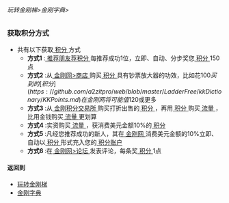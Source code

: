 ###### 玩转金刚梯>金刚字典>
### 获取积分方式

- 共有以下获取[ 积分 ](https://github.com/a2zitpro/web/blob/master/LadderFree/kkDictionary/KKPoints.md)方式
  - <strong>方式1 </strong>:[ 推荐朋友荐积分 ](https://github.com/a2zitpro/web/blob/master/LadderFree/kkDictionary/ShareKKToEarnKKPoints.md)每推荐成功1位，立即、自动、分步奖您[ 积分 ](https://github.com/a2zitpro/web/blob/master/LadderFree/kkDictionary/KKPoints.md)150点
  - <strong>方式2 </strong>:从[ 金刚网>商店 ](https://www.atozitpro.net/zh/shop/)购买[ 积分 ](https://github.com/a2zitpro/web/blob/master/LadderFree/kkDictionary/KKPoints.md)具有钞票放大器的功效，比如花$100买到的[ 积分 ](https://github.com/a2zitpro/web/blob/master/LadderFree/kkDictionary/KKPoints.md)在金刚网将可能值$120或更多
  - <strong>方式3 </strong>:从[ 金刚积分交易所 ]()购买打折出售的[ 积分 ](https://github.com/a2zitpro/web/blob/master/LadderFree/kkDictionary/KKPoints.md)，再用[ 积分 ](https://github.com/a2zitpro/web/blob/master/LadderFree/kkDictionary/KKPoints.md)购买[ 流量 ]()，比用金钱购买[ 流量 ]()更划算
  - <strong>方式4 </strong>:实资购买[ 流量 ]()，获消费美元金额10%的[ 积分 ](https://github.com/a2zitpro/web/blob/master/LadderFree/kkDictionary/KKPoints.md)
  - <strong>方式5 </strong>:凡经您推荐成功的新人，其在[ 金刚网 ]()消费美元金额的10%立即、自动以[ 积分 ](https://github.com/a2zitpro/web/blob/master/LadderFree/kkDictionary/KKPoints.md)形式充入您的[ 积分账户 ]()
  - <strong>方式6 </strong>:在[ 金刚网>论坛 ](https://www.atozitpro.net/zh/forums/)发表评论，每条奖[ 积分 ](https://github.com/a2zitpro/web/blob/master/LadderFree/kkDictionary/KKPoints.md)1点

#### 返回到
- [玩转金刚梯](https://github.com/a2zitpro/web/blob/master/LadderFree/A.md)
- [金刚字典](https://github.com/a2zitpro/web/blob/master/LadderFree/kkDictionary/KKDictionary.md)

